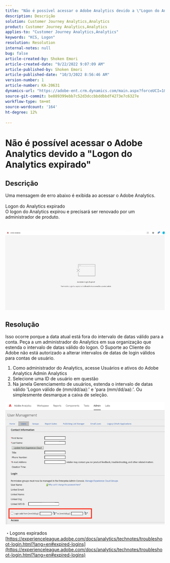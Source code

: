 ```yaml
---
title: "Não é possível acessar o Adobe Analytics devido a \"Logon do Analytics expirado\""
description: Descrição
solution: Customer Journey Analytics,Analytics
product: Customer Journey Analytics,Analytics
applies-to: "Customer Journey Analytics,Analytics"
keywords: "KCS, Logon"
resolution: Resolution
internal-notes: null
bug: false
article-created-by: Shoken Emori
article-created-date: "9/22/2022 9:07:09 AM"
article-published-by: Shoken Emori
article-published-date: "10/3/2022 8:56:46 AM"
version-number: 1
article-number: KA-20631
dynamics-url: "https://adobe-ent.crm.dynamics.com/main.aspx?forceUCI=1&pagetype=entityrecord&etn=knowledgearticle&id=e4b722ec-553a-ed11-9db0-0022480869de"
source-git-commit: be889399ebb7c52d3dccbbddbbdf4273e7c6327e
workflow-type: tm+mt
source-wordcount: '164'
ht-degree: 12%

---
```


# Não é possível acessar o Adobe Analytics devido a &quot;Logon do Analytics expirado&quot;

## Descrição

Uma mensagem de erro abaixo é exibida ao acessar o Adobe Analytics.
<br> 
<br>Logon do Analytics expirado
<br>O logon do Analytics expirou e precisará ser renovado por um administrador de produto.
<br> <br><br>![](assets/___871742cf-563a-ed11-9db0-0022480869de___.jpeg)

## Resolução


Isso ocorre porque a data atual está fora do intervalo de datas válido para a conta. Peça a um administrador do Analytics em sua organização que estenda o intervalo de datas válido do logon. O Suporte ao Cliente do Adobe não está autorizado a alterar intervalos de datas de login válidos para contas de usuário.

1. Como administrador do Analytics, acesse Usuários e ativos do Adobe Analytics Admin Analytics
2. Selecione uma ID de usuário em questão
3. Na janela Gerenciamento de usuários, estenda o intervalo de datas válido &#39;Logon válido de (mm/dd/aa):&#39; e &#39;para (mm/dd/aa):&#39;. Ou simplesmente desmarque a caixa de seleção.


![](assets/6282c86d-563a-ed11-9db0-0022480869de.png)

・Logons expirados
[https://experienceleague.adobe.com/docs/analytics/technotes/troubleshoot-login.html?lang=en#expired-logins](https://experienceleague.adobe.com/docs/analytics/technotes/troubleshoot-login.html?lang=en#expired-logins)
